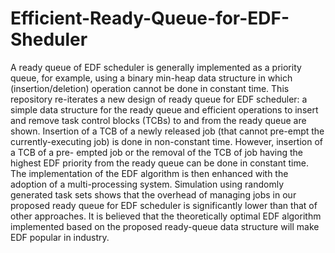 # Efficient-Ready-Queue-for-EDF-Sheduler

A ready queue of EDF scheduler is generally implemented as
a priority queue, for example, using a binary min-heap data structure in which
(insertion/deletion) operation cannot be done in constant time. This repository re-iterates a new
design of ready queue for EDF scheduler: a simple data structure for the ready queue
and efficient operations to insert and remove task control blocks (TCBs) to and from the
ready queue are shown. Insertion of a TCB of a newly released job (that cannot pre-empt the
currently-executing job) is done in non-constant time. However, insertion of a TCB of a pre-
empted job or the removal of the TCB of job having the highest EDF priority
from the ready queue can be done in constant time. The implementation of the EDF algorithm
is then enhanced with the adoption of a multi-processing system. Simulation using randomly
generated task sets shows that the overhead of managing jobs in our proposed ready queue
for EDF scheduler is significantly lower than that of other approaches. It is believed that the
theoretically optimal EDF algorithm implemented based on the proposed ready-queue data
structure will make EDF popular in industry.
